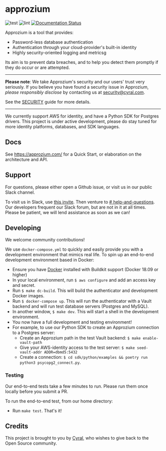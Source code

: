 # approzium

![test](https://github.com/cyralinc/approzium/workflows/test/badge.svg)
![lint](https://github.com/cyralinc/approzium/workflows/lint/badge.svg)
[![Documentation Status](https://readthedocs.org/projects/approzium/badge/?version=latest)](http://approzium.readthedocs.io/?badge=latest)

Approzium is a tool that provides:
- Password-less database authentication
- Authentication through your cloud-provider's built-in identity
- Highly security-oriented logging and metricsg

Its aim is to prevent data breaches, and to help you detect them promptly if they do occur or are attempted.

----

**Please note**: We take Approzium's security and our users' trust very seriously. If you believe you have found a security issue in Approzium, _please responsibly disclose_ by contacting us at [security@cyral.com](mailto:security@cyral.com).

See the [SECURITY](.github/SECURITY.md) guide for more details.

----

We currently support AWS for identity, and have a Python SDK for Postgres drivers. This project is under active development, please
do stay tuned for more identity platforms, databases, and SDK languages.

## Docs

See https://approzium.com/ for a Quick Start, or elaboration on the architecture and API.

## Support

For questions, please either open a Github issue, or visit us in our public Slack channel.

To visit us in Slack, use [this invite](https://join.slack.com/t/approzium/shared_invite/zt-fg9bdcfa-H9YFnlg3XeosKyMIYadmcg). 
Then venture to [# help-and-questions](https://app.slack.com/client/T013VTLTTJ5/C013FTJPAN9).
Our developers frequent our Slack forum, but are not in it at all times. Please be patient, we will lend assistance as 
soon as we can!

## Developing

We welcome community contributions!

We use `docker-compose.yml` to quickly and easily provide you with a development environment that mimics real life.
To spin up an end-to-end development environment based in Docker:

- Ensure you have [Docker](https://www.docker.com/) installed with Buildkit support (Docker 18.09 or higher)
- In your local environment, run `$ aws configure` and add an access key and secret.
- Run `$ make dc-build`. This will build the authenticator and development Docker images.
- Run `$ docker-compose up`. This will run the authenticator with a Vault backend and will run test database servers (Postgres and MySQL).
- In another window, `$ make dev`. This will start a shell in the development environment.
- You now have a full development and testing environment!
- For example, to use our Python SDK to create an Approzium connection to a Postgres server:
    * Create an Approzium path in the test Vault backend: `$ make enable-vault-path`
    * Give your AWS-identity access to the test server: `$ make seed-vault-addr ADDR=dbmd5:5432`
    * Create a connection: `$ cd sdk/python/examples && poetry run python3 psycopg2_connect.py`.

### Testing

Our end-to-end tests take a few minutes to run. Please run them once locally before you submit a PR.

To run the end-to-end test, from our home directory:
- Run `make test`. That's it!

## Credits

This project is brought to you by [Cyral](https://www.cyral.com/), who wishes to give back to the Open Source community.
